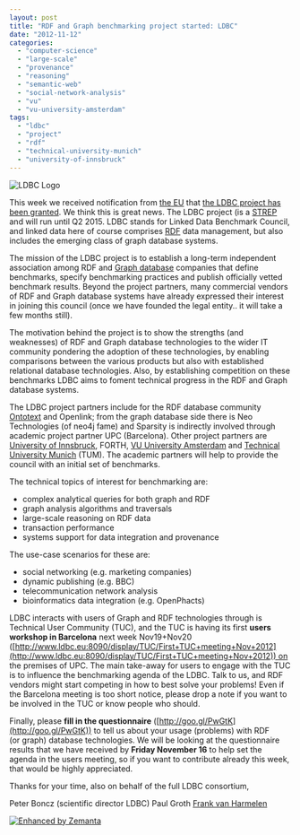 ```yaml
---
layout: post
title: "RDF and Graph benchmarking project started: LDBC"
date: "2012-11-12"
categories: 
  - "computer-science"
  - "large-scale"
  - "provenance"
  - "reasoning"
  - "semantic-web"
  - "social-network-analysis"
  - "vu"
  - "vu-university-amsterdam"
tags: 
  - "ldbc"
  - "project"
  - "rdf"
  - "technical-university-munich"
  - "university-of-innsbruck"
---
```


![](images/ldbc-logo.png "LDBC Logo")

This week we received notification from [the EU](http://en.wikipedia.org/wiki/European_Union "European Union") that [the LDBC project has been granted](http://www.ldbc.eu/blog/eu-confirmes-start-ldbc). We think this is great news. The LDBC project (is a [STREP](http://en.wikipedia.org/wiki/Framework_Programmes_for_Research_and_Technological_Development "Framework Programmes for Research and Technological Development") and will run until Q2 2015. LDBC stands for Linked Data Benchmark Council, and linked data here of course comprises [RDF](http://en.wikipedia.org/wiki/Resource_Description_Framework "Resource Description Framework") data management, but also includes the emerging class of graph database systems.

The mission of the LDBC project is to establish a long-term independent association among RDF and [Graph database](http://en.wikipedia.org/wiki/Graph_database "Graph database") companies that define benchmarks, specify benchmarking practices and publish officially vetted benchmark results. Beyond the project partners, many commercial vendors of RDF and Graph database systems have already expressed their interest in joining this council (once we have founded the legal entity.. it will take a few months still).

The motivation behind the project is to show the strengths (and weaknesses) of RDF and Graph database technologies to the wider IT community pondering the adoption of these technologies, by enabling comparisons between the various products but also with established relational database technologies. Also, by establishing competition on these benchmarks LDBC aims to foment technical progress in the RDF and Graph database systems.

The LDBC project partners include for the RDF database community [Ontotext](http://www.ontotext.com/ "Ontotext") and Openlink; from the graph database side there is Neo Technologies (of neo4j fame) and Sparsity is indirectly involved through academic project partner UPC (Barcelona). Other project partners are [University of Innsbruck](http://www.uibk.ac.at "University of Innsbruck"), FORTH, [VU University Amsterdam](http://www.vu.nl/en "Vrije Universiteit") and [Technical University Munich](http://www.tum.de/welcome_en "Technical University Munich") (TUM). The academic partners will help to provide the council with an initial set of benchmarks.

The technical topics of interest for benchmarking are:

- complex analytical queries for both graph and RDF
- graph analysis algorithms and traversals
- large-scale reasoning on RDF data
- transaction performance
- systems support for data integration and provenance

The use-case scenarios for these are:

- social networking (e.g. marketing companies)
- dynamic publishing (e.g. BBC)
- telecommunication network analysis
- bioinformatics data integration (e.g. OpenPhacts)

LDBC interacts with users of Graph and RDF technologies through is Technical User Community (TUC), and the TUC is having its first **users workshop in Barcelona** next week Nov19+Nov20 ([http://www.ldbc.eu:8090/display/TUC/First+TUC+meeting+Nov+2012](http://www.ldbc.eu:8090/display/TUC/First+TUC+meeting+Nov+2012)) on the premises of UPC. The main take-away for users to engage with the TUC is to influence the benchmarking agenda of the LDBC. Talk to us, and RDF vendors might start competing in how to best solve your problems! Even if the Barcelona meeting is too short notice, please drop a note if you want to be involved in the TUC or know people who should.

Finally, please **fill in the questionnaire** ([http://goo.gl/PwGtK](http://goo.gl/PwGtK)) to tell us about your usage (problems) with RDF (or graph) database technologies. We will be looking at the questionnaire results that we have received by **Friday November 16** to help set the agenda in the users meeting, so if you want to contribute already this week, that would be highly appreciated.

Thanks for your time, also on behalf of the full LDBC consortium,

Peter Boncz (scientific director LDBC) Paul Groth [Frank van Harmelen](http://en.wikipedia.org/wiki/Frank_van_Harmelen "Frank van Harmelen")

[![Enhanced by Zemanta](http://img.zemanta.com/zemified_e.png?x-id=a744f62d-9cb4-41c0-a6f1-6ab91c1d57ca)](http://www.zemanta.com/?px "Enhanced by Zemanta")
